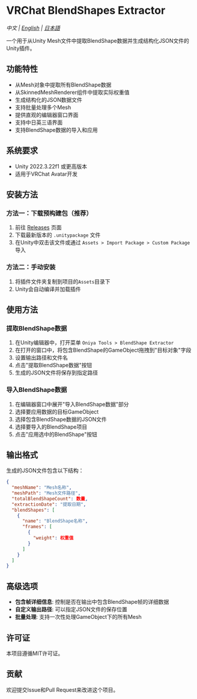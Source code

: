 # VRChat BlendShapes Extractor

*中文 | [English](README.en.md) | [日本語](README.ja.md)*

一个用于从Unity Mesh文件中提取BlendShape数据并生成结构化JSON文件的Unity插件。

## 功能特性

- 从Mesh对象中提取所有BlendShape数据
- 从SkinnedMeshRenderer组件中提取实际权重值
- 生成结构化的JSON数据文件
- 支持批量处理多个Mesh
- 提供直观的编辑器窗口界面
- 支持中日英三语界面
- 支持BlendShape数据的导入和应用

## 系统要求

- Unity 2022.3.22f1 或更高版本
- 适用于VRChat Avatar开发

## 安装方法

### 方法一：下载预构建包（推荐）

1. 前往 [Releases](https://github.com/oniyakun/VRChat-BlendShapes-Extractor/releases) 页面
2. 下载最新版本的 `.unitypackage` 文件
3. 在Unity中双击该文件或通过 `Assets > Import Package > Custom Package` 导入

### 方法二：手动安装

1. 将插件文件夹复制到项目的`Assets`目录下
2. Unity会自动编译并加载插件

## 使用方法

### 提取BlendShape数据

1. 在Unity编辑器中，打开菜单 `Oniya Tools > BlendShape Extractor`
2. 在打开的窗口中，将包含BlendShape的GameObject拖拽到"目标对象"字段
3. 设置输出路径和文件名
4. 点击"提取BlendShape数据"按钮
5. 生成的JSON文件将保存到指定路径

### 导入BlendShape数据

1. 在编辑器窗口中展开"导入BlendShape数据"部分
2. 选择要应用数据的目标GameObject
3. 选择包含BlendShape数据的JSON文件
4. 选择要导入的BlendShape项目
5. 点击"应用选中的BlendShape"按钮

## 输出格式

生成的JSON文件包含以下结构：

```json
{
  "meshName": "Mesh名称",
  "meshPath": "Mesh文件路径",
  "totalBlendShapeCount": 数量,
  "extractionDate": "提取日期",
  "blendShapes": [
    {
      "name": "BlendShape名称",
      "frames": [
        {
          "weight": 权重值
        }
      ]
    }
  ]
}
```

## 高级选项

- **包含帧详细信息**: 控制是否在输出中包含BlendShape帧的详细数据
- **自定义输出路径**: 可以指定JSON文件的保存位置
- **批量处理**: 支持一次性处理GameObject下的所有Mesh

## 许可证

本项目遵循MIT许可证。

## 贡献

欢迎提交Issue和Pull Request来改进这个项目。